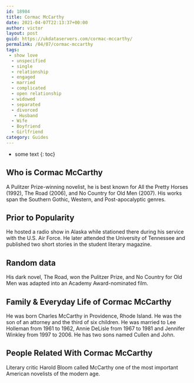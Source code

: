 ```yaml
---
id: 18984
title: Cormac McCarthy
date: 2021-04-07T22:13:37+00:00
author: victor
layout: post
guid: https://ukdataservers.com/cormac-mccarthy/
permalink: /04/07/cormac-mccarthy
tags:
 - show love
  - unspecified
  - single
  - relationship
  - engaged
  - married
  - complicated
  - open relationship
  - widowed
  - separated
  - divorced
   - Husband
  - Wife
  - Boyfriend
  - Girlfriend
category: Guides
---
```


* some text
{: toc}


## Who is Cormac McCarthy



A Pulitzer Prize-winning novelist, he is best known for All the Pretty Horses (1992), The Road (2006), and No Country for Old Men (2007). His works span the Southern Gothic, Western, and Post-apocalyptic genres.

                
                
                
## Prior to Popularity



He hosted a radio show in Alaska while stationed there during his service with the U.S. Air Force. He later attended the University of Tennessee and published two short stories in the student literary magazine.

                
                
                
## Random data



His dark novel, The Road, won the Pulitzer Prize, and No Country for Old Men was adapted into an Academy Award-nominated film.

                
                
                
## Family & Everyday Life of Cormac McCarthy



He was born Charles McCarthy in Providence, Rhode Island. He was the son of an attorney and the third of six children. He was married to Lee Holleman from 1961 to 1962, Annie DeLisle from 1967 to 1981 and Jennifer Winkley from 1997 to 2006. He has two sons named Cullen and John.

                
                
                
## People Related With Cormac McCarthy



Literary critic Harold Bloom called McCarthy one of the most important American novelists of the modern age.

                
              
            
          
          
          